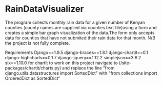 # RainDataVisualizer
The program collects monthly rain data for a given number of Kenyan counties (county names are supplied via counties text file)using a form and creates a simple bar graph visualization of the data.The form only accepts data for counties that have not submited their rain data for that month. N/B the project is not fully complete. 

Requirements
Django==1.9.5
django-braces==1.8.1
django-chartit==0.1
django-highcharts==0.1.7
django-jquery==1.12.2
simplejson==3.8.2
six==1.10.0
 for chartit to work on this project navigate to (/site-packages/chartit/charts.py) and replace the line "from django.utils.datastructures import SortedDict" with "from collections import OrderedDict as SortedDict" 
